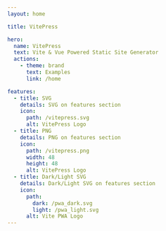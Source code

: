 ```yaml
---
layout: home

title: VitePress

hero:
  name: VitePress
  text: Vite & Vue Powered Static Site Generator
  actions:
    - theme: brand
      text: Examples
      link: /home

features:
  - title: SVG
    details: SVG on features section 
    icon:
      path: /vitepress.svg
      alt: VitePress Logo
  - title: PNG
    details: PNG on features section 
    icon:
      path: /vitepress.png
      width: 48
      height: 48
      alt: VitePress Logo
  - title: Dark/Light SVG
    details: Dark/Light SVG on features section
    icon:
      path:
        dark: /pwa_dark.svg
        light: /pwa_light.svg
      alt: Vite PWA Logo
---
```


